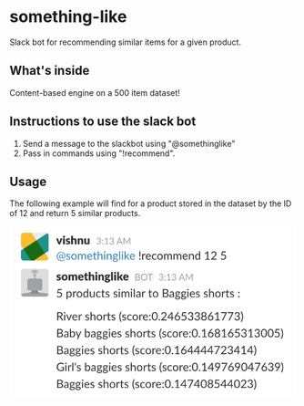 # something-like
Slack bot for recommending similar items for a given product.

## What's inside
Content-based engine on a 500 item dataset!

## Instructions to use the slack bot
1. Send a message to the slackbot using "@somethinglike"
2. Pass in commands using "!recommend".

## Usage
The following example will find for a product stored in the dataset by the ID of 12 and return 5 similar products.

![alt text](https://github.com/kanishkamisra/something-like/blob/master/screenshot.png "Screenshot of the SlackBot SomethingLike")
